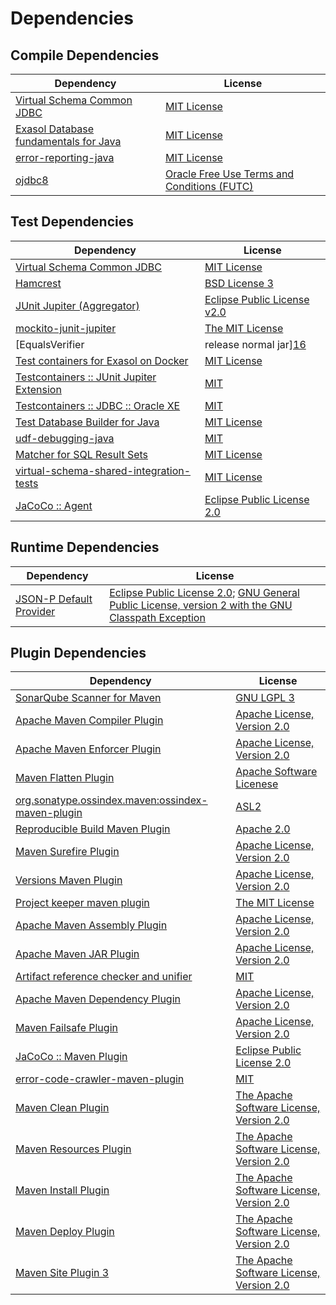 <!-- @formatter:off -->
# Dependencies

## Compile Dependencies

| Dependency                                 | License                                          |
| ------------------------------------------ | ------------------------------------------------ |
| [Virtual Schema Common JDBC][0]            | [MIT License][1]                                 |
| [Exasol Database fundamentals for Java][2] | [MIT License][3]                                 |
| [error-reporting-java][4]                  | [MIT License][5]                                 |
| [ojdbc8][6]                                | [Oracle Free Use Terms and Conditions (FUTC)][7] |

## Test Dependencies

| Dependency                                      | License                           |
| ----------------------------------------------- | --------------------------------- |
| [Virtual Schema Common JDBC][0]                 | [MIT License][1]                  |
| [Hamcrest][10]                                  | [BSD License 3][11]               |
| [JUnit Jupiter (Aggregator)][12]                | [Eclipse Public License v2.0][13] |
| [mockito-junit-jupiter][14]                     | [The MIT License][15]             |
| [EqualsVerifier | release normal jar][16]       | [Apache License, Version 2.0][17] |
| [Test containers for Exasol on Docker][18]      | [MIT License][19]                 |
| [Testcontainers :: JUnit Jupiter Extension][20] | [MIT][21]                         |
| [Testcontainers :: JDBC :: Oracle XE][20]       | [MIT][21]                         |
| [Test Database Builder for Java][24]            | [MIT License][25]                 |
| [udf-debugging-java][26]                        | [MIT][27]                         |
| [Matcher for SQL Result Sets][28]               | [MIT License][29]                 |
| [virtual-schema-shared-integration-tests][30]   | [MIT License][31]                 |
| [JaCoCo :: Agent][32]                           | [Eclipse Public License 2.0][33]  |

## Runtime Dependencies

| Dependency                    | License                                                                                                        |
| ----------------------------- | -------------------------------------------------------------------------------------------------------------- |
| [JSON-P Default Provider][34] | [Eclipse Public License 2.0][35]; [GNU General Public License, version 2 with the GNU Classpath Exception][36] |

## Plugin Dependencies

| Dependency                                              | License                                        |
| ------------------------------------------------------- | ---------------------------------------------- |
| [SonarQube Scanner for Maven][37]                       | [GNU LGPL 3][38]                               |
| [Apache Maven Compiler Plugin][39]                      | [Apache License, Version 2.0][17]              |
| [Apache Maven Enforcer Plugin][41]                      | [Apache License, Version 2.0][17]              |
| [Maven Flatten Plugin][43]                              | [Apache Software Licenese][44]                 |
| [org.sonatype.ossindex.maven:ossindex-maven-plugin][45] | [ASL2][44]                                     |
| [Reproducible Build Maven Plugin][47]                   | [Apache 2.0][44]                               |
| [Maven Surefire Plugin][49]                             | [Apache License, Version 2.0][17]              |
| [Versions Maven Plugin][51]                             | [Apache License, Version 2.0][17]              |
| [Project keeper maven plugin][53]                       | [The MIT License][54]                          |
| [Apache Maven Assembly Plugin][55]                      | [Apache License, Version 2.0][17]              |
| [Apache Maven JAR Plugin][57]                           | [Apache License, Version 2.0][17]              |
| [Artifact reference checker and unifier][59]            | [MIT][27]                                      |
| [Apache Maven Dependency Plugin][61]                    | [Apache License, Version 2.0][17]              |
| [Maven Failsafe Plugin][63]                             | [Apache License, Version 2.0][17]              |
| [JaCoCo :: Maven Plugin][65]                            | [Eclipse Public License 2.0][33]               |
| [error-code-crawler-maven-plugin][67]                   | [MIT][27]                                      |
| [Maven Clean Plugin][69]                                | [The Apache Software License, Version 2.0][44] |
| [Maven Resources Plugin][71]                            | [The Apache Software License, Version 2.0][44] |
| [Maven Install Plugin][73]                              | [The Apache Software License, Version 2.0][44] |
| [Maven Deploy Plugin][75]                               | [The Apache Software License, Version 2.0][44] |
| [Maven Site Plugin 3][77]                               | [The Apache Software License, Version 2.0][44] |

[32]: https://www.eclemma.org/jacoco/index.html
[44]: http://www.apache.org/licenses/LICENSE-2.0.txt
[49]: https://maven.apache.org/surefire/maven-surefire-plugin/
[69]: http://maven.apache.org/plugins/maven-clean-plugin/
[7]: https://www.oracle.com/downloads/licenses/oracle-free-license.html
[14]: https://github.com/mockito/mockito
[27]: https://opensource.org/licenses/MIT
[43]: https://www.mojohaus.org/flatten-maven-plugin/
[51]: http://www.mojohaus.org/versions-maven-plugin/
[53]: https://github.com/exasol/project-keeper/
[11]: http://opensource.org/licenses/BSD-3-Clause
[39]: https://maven.apache.org/plugins/maven-compiler-plugin/
[29]: https://github.com/exasol/hamcrest-resultset-matcher/blob/main/LICENSE
[25]: https://github.com/exasol/test-db-builder-java/blob/main/LICENSE
[4]: https://github.com/exasol/error-reporting-java/
[33]: https://www.eclipse.org/legal/epl-2.0/
[38]: http://www.gnu.org/licenses/lgpl.txt
[65]: https://www.jacoco.org/jacoco/trunk/doc/maven.html
[19]: https://github.com/exasol/exasol-testcontainers/blob/main/LICENSE
[15]: https://github.com/mockito/mockito/blob/main/LICENSE
[47]: http://zlika.github.io/reproducible-build-maven-plugin
[3]: https://github.com/exasol/db-fundamentals-java/blob/main/LICENSE
[31]: https://github.com/exasol/virtual-schema-shared-integration-tests/blob/main/LICENSE
[37]: http://sonarsource.github.io/sonar-scanner-maven/
[26]: https://github.com/exasol/udf-debugging-java/
[5]: https://github.com/exasol/error-reporting-java/blob/main/LICENSE
[12]: https://junit.org/junit5/
[0]: https://github.com/exasol/virtual-schema-common-jdbc/
[34]: https://github.com/eclipse-ee4j/jsonp
[10]: http://hamcrest.org/JavaHamcrest/
[36]: https://projects.eclipse.org/license/secondary-gpl-2.0-cp
[71]: http://maven.apache.org/plugins/maven-resources-plugin/
[59]: https://github.com/exasol/artifact-reference-checker-maven-plugin
[57]: https://maven.apache.org/plugins/maven-jar-plugin/
[30]: https://github.com/exasol/virtual-schema-shared-integration-tests/
[6]: https://www.oracle.com/database/technologies/maven-central-guide.html
[28]: https://github.com/exasol/hamcrest-resultset-matcher/
[24]: https://github.com/exasol/test-db-builder-java/
[63]: https://maven.apache.org/surefire/maven-failsafe-plugin/
[21]: http://opensource.org/licenses/MIT
[2]: https://github.com/exasol/db-fundamentals-java/
[54]: https://github.com/exasol/project-keeper/blob/main/LICENSE
[61]: https://maven.apache.org/plugins/maven-dependency-plugin/
[35]: https://projects.eclipse.org/license/epl-2.0
[17]: https://www.apache.org/licenses/LICENSE-2.0.txt
[16]: https://www.jqno.nl/equalsverifier
[41]: https://maven.apache.org/enforcer/maven-enforcer-plugin/
[13]: https://www.eclipse.org/legal/epl-v20.html
[1]: https://github.com/exasol/virtual-schema-common-jdbc/blob/main/LICENSE
[73]: http://maven.apache.org/plugins/maven-install-plugin/
[45]: https://sonatype.github.io/ossindex-maven/maven-plugin/
[20]: https://testcontainers.org
[18]: https://github.com/exasol/exasol-testcontainers/
[75]: http://maven.apache.org/plugins/maven-deploy-plugin/
[77]: http://maven.apache.org/plugins/maven-site-plugin/
[67]: https://github.com/exasol/error-code-crawler-maven-plugin
[55]: https://maven.apache.org/plugins/maven-assembly-plugin/
